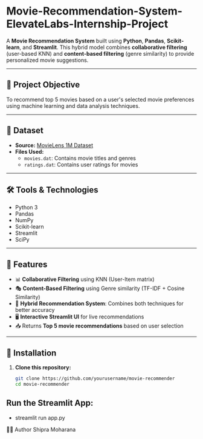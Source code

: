 # Movie-Recommendation-System-ElevateLabs-Internship-Project
A **Movie Recommendation System** built using **Python**, **Pandas**, **Scikit-learn**, and **Streamlit**. This hybrid model combines **collaborative filtering** (user-based KNN) and **content-based filtering** (genre similarity) to provide personalized movie suggestions.

---

## 📌 Project Objective

To recommend top 5 movies based on a user's selected movie preferences using machine learning and data analysis techniques.

---

## 📂 Dataset

- **Source:** [MovieLens 1M Dataset](https://grouplens.org/datasets/movielens/1m/)
- **Files Used:**
  - `movies.dat`: Contains movie titles and genres
  - `ratings.dat`: Contains user ratings for movies

---

## 🛠️ Tools & Technologies

- Python 3
- Pandas
- NumPy
- Scikit-learn
- Streamlit
- SciPy

---

## 🚀 Features

- 📊 **Collaborative Filtering** using KNN (User-Item matrix)
- 🎭 **Content-Based Filtering** using Genre similarity (TF-IDF + Cosine Similarity)
- 🎯 **Hybrid Recommendation System**: Combines both techniques for better accuracy
- 🖥️ **Interactive Streamlit UI** for live recommendations
- 📥 Returns **Top 5 movie recommendations** based on user selection

---

## 🧰 Installation

1. **Clone this repository:**
   ```bash
   git clone https://github.com/yourusername/movie-recommender
   cd movie-recommender

## Run the Streamlit App:
- streamlit run app.py

👩‍💻 Author
Shipra Moharana

